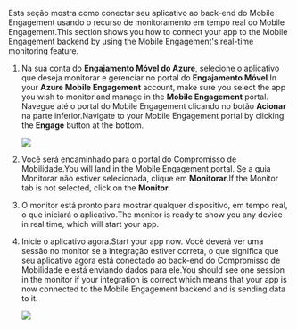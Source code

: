 <span data-ttu-id="810cd-101">Esta seção mostra como conectar seu aplicativo ao back-end do Mobile Engagement usando o recurso de monitoramento em tempo real do Mobile Engagement.</span><span class="sxs-lookup"><span data-stu-id="810cd-101">This section shows you how to connect your app to the Mobile Engagement backend by using the Mobile Engagement's real-time monitoring feature.</span></span> 

1. <span data-ttu-id="810cd-102">Na sua conta do **Engajamento Móvel do Azure**, selecione o aplicativo que deseja monitorar e gerenciar no portal do **Engajamento Móvel**.</span><span class="sxs-lookup"><span data-stu-id="810cd-102">In your **Azure Mobile Engagement** account, make sure you select the app you wish to monitor and manage in the **Mobile Engagement** portal.</span></span> <span data-ttu-id="810cd-103">Navegue até o portal do Mobile Engagement clicando no botão **Acionar** na parte inferior.</span><span class="sxs-lookup"><span data-stu-id="810cd-103">Navigate to your Mobile Engagement portal by clicking the **Engage** button at the bottom.</span></span> 
   
     ![](./media/mobile-engagement-connect-app-with-monitor/engage-button.png)
2. <span data-ttu-id="810cd-104">Você será encaminhado para o portal do Compromisso de Mobilidade.</span><span class="sxs-lookup"><span data-stu-id="810cd-104">You will land in the Mobile Engagement portal.</span></span> <span data-ttu-id="810cd-105">Se a guia Monitorar não estiver selecionada, clique em **Monitorar**.</span><span class="sxs-lookup"><span data-stu-id="810cd-105">If the Monitor tab is not selected, click on the **Monitor**.</span></span>
3. <span data-ttu-id="810cd-106">O monitor está pronto para mostrar qualquer dispositivo, em tempo real, o que iniciará o aplicativo.</span><span class="sxs-lookup"><span data-stu-id="810cd-106">The monitor is ready to show you any device in real time, which will start your app.</span></span>
4. <span data-ttu-id="810cd-107">Inicie o aplicativo agora.</span><span class="sxs-lookup"><span data-stu-id="810cd-107">Start your app now.</span></span> <span data-ttu-id="810cd-108">Você deverá ver uma sessão no monitor se a integração estiver correta, o que significa que seu aplicativo agora está conectado ao back-end do Compromisso de Mobilidade e está enviando dados para ele.</span><span class="sxs-lookup"><span data-stu-id="810cd-108">You should see one session in the monitor if your integration is correct which means that your app is now connected to the Mobile Engagement backend and is sending data to it.</span></span>  
   
     ![](./media/mobile-engagement-connect-app-with-monitor/monitor.png)

